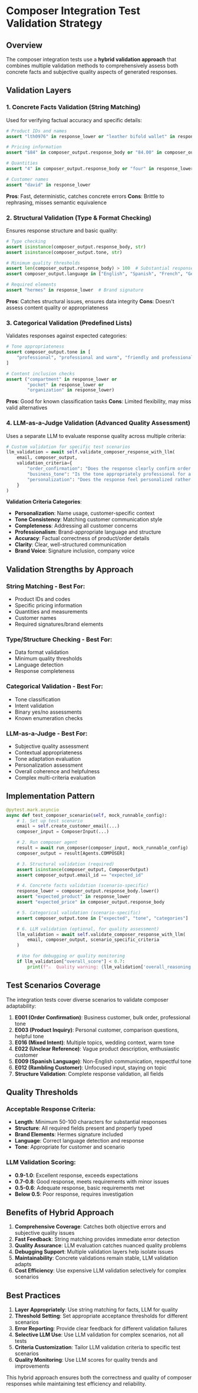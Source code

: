 # Composer Integration Test Validation Strategy

## Overview

The composer integration tests use a **hybrid validation approach** that combines multiple validation methods to comprehensively assess both concrete facts and subjective quality aspects of generated responses.

## Validation Layers

### 1. **Concrete Facts Validation** (String Matching)
Used for verifying factual accuracy and specific details:

```python
# Product IDs and names
assert "lth0976" in response_lower or "leather bifold wallet" in response_lower

# Pricing information
assert "$84" in composer_output.response_body or "84.00" in composer_output.response_body

# Quantities
assert "4" in composer_output.response_body or "four" in response_lower

# Customer names
assert "david" in response_lower
```

**Pros**: Fast, deterministic, catches concrete errors
**Cons**: Brittle to rephrasing, misses semantic equivalence

### 2. **Structural Validation** (Type & Format Checking)
Ensures response structure and basic quality:

```python
# Type checking
assert isinstance(composer_output.response_body, str)
assert isinstance(composer_output.tone, str)

# Minimum quality thresholds
assert len(composer_output.response_body) > 100  # Substantial response
assert composer_output.language in ["English", "Spanish", "French", "German"]

# Required elements
assert "hermes" in response_lower  # Brand signature
```

**Pros**: Catches structural issues, ensures data integrity
**Cons**: Doesn't assess content quality or appropriateness

### 3. **Categorical Validation** (Predefined Lists)
Validates responses against expected categories:

```python
# Tone appropriateness
assert composer_output.tone in [
    "professional", "professional and warm", "friendly and professional"
]

# Content inclusion checks
assert ("compartment" in response_lower or
        "pocket" in response_lower or
        "organization" in response_lower)
```

**Pros**: Good for known classification tasks
**Cons**: Limited flexibility, may miss valid alternatives

### 4. **LLM-as-a-Judge Validation** (Advanced Quality Assessment)
Uses a separate LLM to evaluate response quality across multiple criteria:

```python
# Custom validation for specific test scenarios
llm_validation = await self.validate_composer_response_with_llm(
    email, composer_output,
    validation_criteria={
        "order_confirmation": "Does the response clearly confirm order details?",
        "business_tone": "Is the tone appropriately professional for a business customer?",
        "personalization": "Does the response feel personalized rather than templated?",
    }
)
```

**Validation Criteria Categories**:
- **Personalization**: Name usage, customer-specific context
- **Tone Consistency**: Matching customer communication style
- **Completeness**: Addressing all customer concerns
- **Professionalism**: Brand-appropriate language and structure
- **Accuracy**: Factual correctness of product/order details
- **Clarity**: Clear, well-structured communication
- **Brand Voice**: Signature inclusion, company voice

## Validation Strengths by Approach

### String Matching - Best For:
- Product IDs and codes
- Specific pricing information
- Quantities and measurements
- Customer names
- Required signatures/brand elements

### Type/Structure Checking - Best For:
- Data format validation
- Minimum quality thresholds
- Language detection
- Response completeness

### Categorical Validation - Best For:
- Tone classification
- Intent validation
- Binary yes/no assessments
- Known enumeration checks

### LLM-as-a-Judge - Best For:
- Subjective quality assessment
- Contextual appropriateness
- Tone adaptation evaluation
- Personalization assessment
- Overall coherence and helpfulness
- Complex multi-criteria evaluation

## Implementation Pattern

```python
@pytest.mark.asyncio
async def test_composer_scenario(self, mock_runnable_config):
    # 1. Set up test scenario
    email = self.create_customer_email(...)
    composer_input = ComposerInput(...)

    # 2. Run composer agent
    result = await run_composer(composer_input, mock_runnable_config)
    composer_output = result[Agents.COMPOSER]

    # 3. Structural validation (required)
    assert isinstance(composer_output, ComposerOutput)
    assert composer_output.email_id == "expected_id"

    # 4. Concrete facts validation (scenario-specific)
    response_lower = composer_output.response_body.lower()
    assert "expected_product" in response_lower
    assert "expected_price" in composer_output.response_body

    # 5. Categorical validation (scenario-specific)
    assert composer_output.tone in ["expected", "tone", "categories"]

    # 6. LLM validation (optional, for quality assessment)
    llm_validation = await self.validate_composer_response_with_llm(
        email, composer_output, scenario_specific_criteria
    )

    # Use for debugging or quality monitoring
    if llm_validation["overall_score"] < 0.7:
        print(f"⚠️  Quality warning: {llm_validation['overall_reasoning']}")
```

## Test Scenarios Coverage

The integration tests cover diverse scenarios to validate composer adaptability:

1. **E001 (Order Confirmation)**: Business customer, bulk order, professional tone
2. **E003 (Product Inquiry)**: Personal customer, comparison questions, helpful tone
3. **E016 (Mixed Intent)**: Multiple topics, wedding context, warm tone
4. **E022 (Unclear Reference)**: Vague product description, enthusiastic customer
5. **E009 (Spanish Language)**: Non-English communication, respectful tone
6. **E012 (Rambling Customer)**: Unfocused input, staying on topic
7. **Structure Validation**: Complete response validation, all fields

## Quality Thresholds

### Acceptable Response Criteria:
- **Length**: Minimum 50-100 characters for substantial responses
- **Structure**: All required fields present and properly typed
- **Brand Elements**: Hermes signature included
- **Language**: Correct language detection and response
- **Tone**: Appropriate for customer and scenario

### LLM Validation Scoring:
- **0.9-1.0**: Excellent response, exceeds expectations
- **0.7-0.8**: Good response, meets requirements with minor issues
- **0.5-0.6**: Adequate response, basic requirements met
- **Below 0.5**: Poor response, requires investigation

## Benefits of Hybrid Approach

1. **Comprehensive Coverage**: Catches both objective errors and subjective quality issues
2. **Fast Feedback**: String matching provides immediate error detection
3. **Quality Assurance**: LLM evaluation catches nuanced quality problems
4. **Debugging Support**: Multiple validation layers help isolate issues
5. **Maintainability**: Concrete validations remain stable, LLM validation adapts
6. **Cost Efficiency**: Use expensive LLM validation selectively for complex scenarios

## Best Practices

1. **Layer Appropriately**: Use string matching for facts, LLM for quality
2. **Threshold Setting**: Set appropriate acceptance thresholds for different scenarios
3. **Error Reporting**: Provide clear feedback for different validation failures
4. **Selective LLM Use**: Use LLM validation for complex scenarios, not all tests
5. **Criteria Customization**: Tailor LLM validation criteria to specific test scenarios
6. **Quality Monitoring**: Use LLM scores for quality trends and improvements

This hybrid approach ensures both the correctness and quality of composer responses while maintaining test efficiency and reliability.